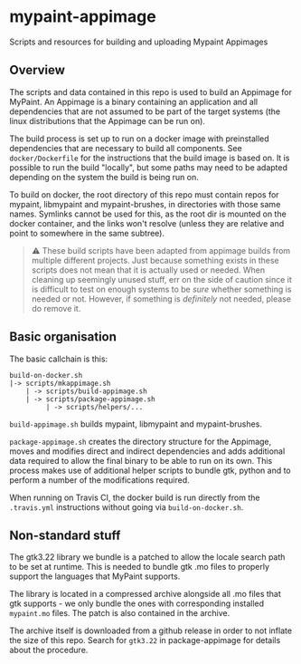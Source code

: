 # mypaint-appimage
Scripts and resources for building and uploading Mypaint Appimages

## Overview

The scripts and data contained in this repo is used to build an
Appimage for MyPaint. An Appimage is a binary containing an application
and all dependencies that are not assumed to be part of the target systems
(the linux distributions that the Appimage can be run on).

The build process is set up to run on a docker image with preinstalled
dependencies that are necessary to build all components.
See `docker/Dockerfile` for the instructions that the build image is
based on.
It is possible to run the build "locally", but some paths may need to
be adapted depending on the system the build is being run on.

To build on docker, the root directory of this repo must contain
repos for mypaint, libmypaint and mypaint-brushes, in directories
with those same names. Symlinks cannot be used for this, as the root
dir is mounted on the docker container, and the links won't resolve
(unless they are relative and point to somewhere in the same subtree).

> :warning:
> These build scripts have been adapted from appimage builds from
> multiple different projects. Just because something exists in these
> scripts does not mean that it is actually used or needed.
> When cleaning up seemingly unused stuff, err on the side of caution
> since it is difficult to test on enough systems to be _sure_ whether
> something is needed or not. However, if something is _definitely_ not
> needed, please do remove it.

## Basic organisation

The basic callchain is this:
```
build-on-docker.sh
|-> scripts/mkappimage.sh
    | -> scripts/build-appimage.sh
	| -> scripts/package-appimage.sh
	     | -> scripts/helpers/...
```

`build-appimage.sh` builds mypaint, libmypaint and mypaint-brushes.

`package-appimage.sh` creates the directory structure for the Appimage,
moves and modifies direct and indirect dependencies and adds additional
data required to allow the final binary to be able to run on its own.
This process makes use of additional helper scripts to bundle gtk,
python and to perform a number of the modifications required.

When running on Travis CI, the docker build is run directly from the
`.travis.yml` instructions without going via `build-on-docker.sh`.


## Non-standard stuff

The gtk3.22 library we bundle is a patched to allow the locale search
path to be set at runtime. This is needed to bundle gtk .mo files
to properly support the languages that MyPaint supports.

The library is located in a compressed archive alongside all .mo files that
gtk supports - we only bundle the ones with corresponding installed `mypaint.mo` files.
The patch is also contained in the archive.

The archive itself is downloaded from a github release in order to not inflate the size of this repo.
Search for `gtk3.22` in package-appimage for details about the procedure.

